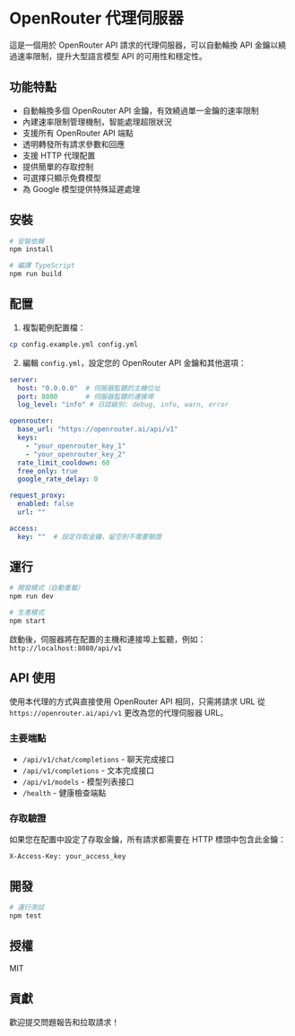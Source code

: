 # OpenRouter 代理伺服器

這是一個用於 OpenRouter API 請求的代理伺服器，可以自動輪換 API 金鑰以繞過速率限制，提升大型語言模型 API 的可用性和穩定性。

## 功能特點

- 自動輪換多個 OpenRouter API 金鑰，有效繞過單一金鑰的速率限制
- 內建速率限制管理機制，智能處理超限狀況
- 支援所有 OpenRouter API 端點
- 透明轉發所有請求參數和回應
- 支援 HTTP 代理配置
- 提供簡單的存取控制
- 可選擇只顯示免費模型
- 為 Google 模型提供特殊延遲處理

## 安裝

```bash
# 安裝依賴
npm install

# 編譯 TypeScript
npm run build
```

## 配置

1. 複製範例配置檔：

```bash
cp config.example.yml config.yml
```

2. 編輯 `config.yml`，設定您的 OpenRouter API 金鑰和其他選項：

```yaml
server:
  host: "0.0.0.0"  # 伺服器監聽的主機位址
  port: 8080       # 伺服器監聽的連接埠
  log_level: "info" # 日誌級別: debug, info, warn, error

openrouter:
  base_url: "https://openrouter.ai/api/v1"
  keys:
    - "your_openrouter_key_1"
    - "your_openrouter_key_2"
  rate_limit_cooldown: 60
  free_only: true
  google_rate_delay: 0

request_proxy:
  enabled: false
  url: ""

access:
  key: ""  # 設定存取金鑰，留空則不需要驗證
```

## 運行

```bash
# 開發模式（自動重載）
npm run dev

# 生產模式
npm start
```

啟動後，伺服器將在配置的主機和連接埠上監聽，例如：`http://localhost:8080/api/v1`

## API 使用

使用本代理的方式與直接使用 OpenRouter API 相同，只需將請求 URL 從 `https://openrouter.ai/api/v1` 更改為您的代理伺服器 URL。

### 主要端點

- `/api/v1/chat/completions` - 聊天完成接口
- `/api/v1/completions` - 文本完成接口
- `/api/v1/models` - 模型列表接口
- `/health` - 健康檢查端點

### 存取驗證

如果您在配置中設定了存取金鑰，所有請求都需要在 HTTP 標頭中包含此金鑰：

```
X-Access-Key: your_access_key
```

## 開發

```bash
# 運行測試
npm test
```

## 授權

MIT

## 貢獻

歡迎提交問題報告和拉取請求！

